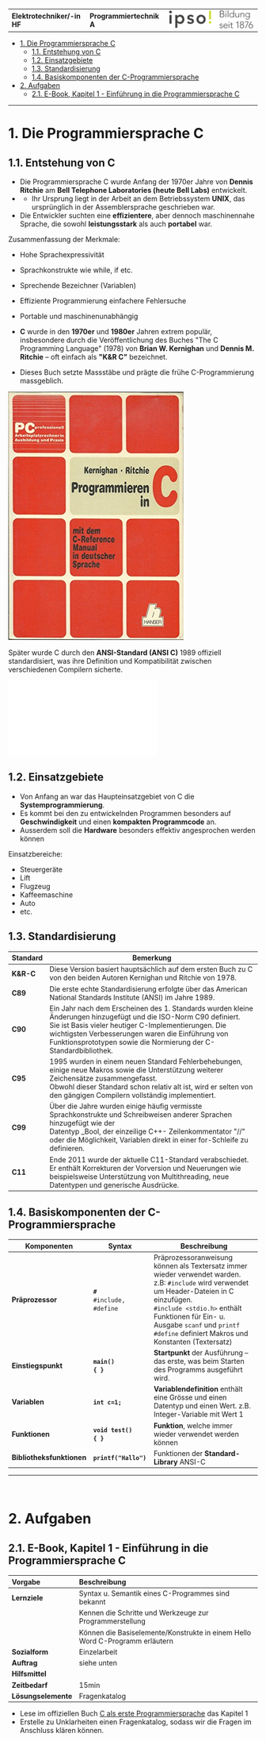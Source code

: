|                             |                          |                                        |
| --------------------------- | ------------------------ | -------------------------------------- |
| **Elektrotechniker/-in HF** | **Programmiertechnik A** | ![IPSO Logo](./x_gitres/ipso_logo.png) |

- [1. Die Programmiersprache C](#1-die-programmiersprache-c)
  - [1.1. Entstehung von C](#11-entstehung-von-c)
  - [1.2. Einsatzgebiete](#12-einsatzgebiete)
  - [1.3. Standardisierung](#13-standardisierung)
  - [1.4. Basiskomponenten der C-Programmiersprache](#14-basiskomponenten-der-c-programmiersprache)
- [2. Aufgaben](#2-aufgaben)
  - [2.1. E-Book, Kapitel 1 - Einführung in die Programmiersprache C](#21-e-book-kapitel-1---einführung-in-die-programmiersprache-c)

---

# 1. Die Programmiersprache C

## 1.1. Entstehung von C

- Die Programmiersprache C wurde Anfang der 1970er Jahre von **Dennis Ritchie** am **Bell Telephone Laboratories (heute Bell Labs)** entwickelt.
- - Ihr Ursprung liegt in der Arbeit an dem Betriebssystem **UNIX**, das ursprünglich in der Assemblersprache geschrieben war.
- Die Entwickler suchten eine **effizientere**, aber dennoch maschinennahe Sprache, die sowohl **leistungsstark** als auch **portabel** war.

Zusammenfassung der Merkmale:

- Hohe Sprachexpressivität
- Sprachkonstrukte wie while, if etc.
- Sprechende Bezeichner (Variablen)
- Effiziente Programmierung einfachere Fehlersuche
- Portable und maschinenunabhängig

- **C** wurde in den **1970er** und **1980er** Jahren extrem populär, insbesondere durch die Veröffentlichung des Buches "The C Programming Language" (1978) von **Brian W. Kernighan** und **Dennis M. Ritchie** – oft einfach als **"K&R C"** bezeichnet.
- Dieses Buch setzte Massstäbe und prägte die frühe C-Programmierung massgeblich.

![Programmieren in C](./x_gitres/kernighan-ritchie-programmieren-in-c.jpg)

Später wurde C durch den **ANSI-Standard (ANSI C)** 1989 offiziell standardisiert, was ihre Definition und Kompatibilität zwischen verschiedenen Compilern sicherte.

![E-Book, Aufbau eines Programmes in C](./x_gitres/k04-aufgau-eines-programmes-in-c.pdf)

## 1.2. Einsatzgebiete

- Von Anfang an war das Haupteinsatzgebiet von C die **Systemprogrammierung**.
- Es kommt bei den zu entwickelnden Programmen besonders auf **Geschwindigkeit** und einen **kompakten Programmcode** an.
- Ausserdem soll die **Hardware** besonders effektiv angesprochen werden können

Einsatzbereiche:

- Steuergeräte
- Lift
- Flugzeug
- Kaffeemaschine
- Auto
- etc.

## 1.3. Standardisierung

| **Standard** | **Bemerkung**                                                                                                                                                                                                                                                                                          |
| ------------ | ------------------------------------------------------------------------------------------------------------------------------------------------------------------------------------------------------------------------------------------------------------------------------------------------------ |
| **K&R-C**    | Diese Version basiert hauptsächlich auf dem ersten Buch zu C von den beiden Autoren Kernighan und Ritchie von 1978.                                                                                                                                                                                    |
| **C89**      | Die erste echte Standardisierung erfolgte über das American National Standards Institute (ANSI) im Jahre 1989.                                                                                                                                                                                         |
| **C90**      | Ein Jahr nach dem Erscheinen des 1. Standards wurden kleine Änderungen hinzugefügt und die ISO-Norm C90 definiert. </br> Sie ist Basis vieler heutiger C-Implementierungen. Die wichtigsten Verbesserungen waren die Einführung von Funktionsprototypen sowie die Normierung der C-Standardbibliothek. |
| **C95**      | 1995 wurden in einem neuen Standard Fehlerbehebungen, einige neue Makros sowie die Unterstützung weiterer Zeichensätze zusammengefasst. </br> Obwohl dieser Standard schon relativ alt ist, wird er selten von den gängigen Compilern vollständig implementiert.                                       |
| **C99**      | Über die Jahre wurden einige häufig vermisste Sprachkonstrukte und Schreibweisen anderer Sprachen hinzugefügt wie der </br> Datentyp _Bool, der einzeilige C++- Zeilenkommentator "//" oder die Möglichkeit, Variablen direkt in einer for-Schleife zu definieren.                                     |
| **C11**      | Ende 2011 wurde der aktuelle C11-Standard verabschiedet. </br> Er enthält Korrekturen der Vorversion und Neuerungen wie beispielsweise Unterstützung von Multithreading, neue Datentypen und generische Ausdrücke.                                                                                     |

## 1.4. Basiskomponenten der C-Programmiersprache

| **Komponenten**           | **Syntax**                        | **Beschreibung**                                                                                                                                                                                                                                                                                 |
| ------------------------- | --------------------------------- | ------------------------------------------------------------------------------------------------------------------------------------------------------------------------------------------------------------------------------------------------------------------------------------------------ |
| **Präprozessor**          | **`#`** </br>`#include, #define`  | Präprozessoranweisung können als Textersatz immer wieder verwendet warden. </br> z.B: `#include` wird verwendet um Header-Dateien in C einzufügen. </br> `#include <stdio.h>` enthält Funktionen für Ein- u. Ausgabe `scanf` und `printf` `#define` definiert Makros und Konstanten (Textersatz) |
| **Einstiegspunkt**        | **`main()`** </br> **`{ }`**      | **Startpunkt** der Ausführung – das erste, was beim Starten des Programms ausgeführt wird.                                                                                                                                                                                                       |
| **Variablen**             | **`int c=1;`**                    | **Variablendefinition** enthält eine Grösse und einen Datentyp und einen Wert. z.B. Integer-Variable mit Wert 1                                                                                                                                                                                  |
| **Funktionen**            | **`void test()`** </br> **`{ }`** | **Funktion**, welche immer wieder verwendet werden können                                                                                                                                                                                                                                        |
| **Bibliotheksfunktionen** | **`printf("Hallo")`**             | Funktionen der **Standard-Library** ANSI-C                                                                                                                                                                                                                                                       |

---

</br>

# 2. Aufgaben

## 2.1. E-Book, Kapitel 1 - Einführung in die Programmiersprache C

| **Vorgabe**         | **Beschreibung**                                                             |
| :------------------ | :--------------------------------------------------------------------------- |
| **Lernziele**       | Syntax u. Semantik eines C-Programmes sind bekannt                           |
|                     | Kennen die Schritte und Werkzeuge zur Programmerstellung                     |
|                     | Können die Basiselemente/Konstrukte in einem Hello Word C-Programm erläutern |
| **Sozialform**      | Einzelarbeit                                                                 |
| **Auftrag**         | siehe unten                                                                  |
| **Hilfsmittel**     |                                                                              |
| **Zeitbedarf**      | 15min                                                                        |
| **Lösungselemente** | Fragenkatalog                                                                |

- Lese im offiziellen Buch [C als erste Programmiersprache](./x_gitres/k01-Einführung-in-die-Programmiersprache-C.pdf) das Kapitel 1
- Erstelle zu Unklarheiten einen Fragenkatalog, sodass wir die Fragen im Anschluss klären können.
